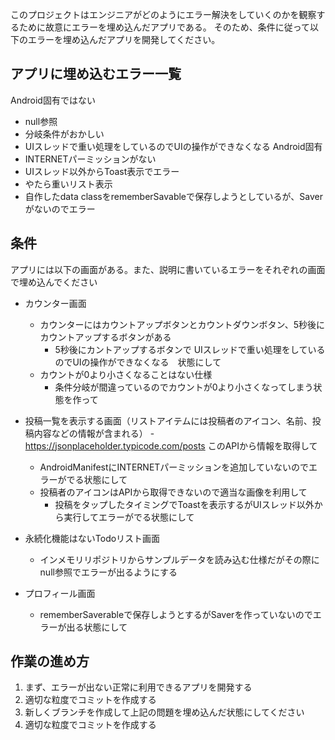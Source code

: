 このプロジェクトはエンジニアがどのようにエラー解決をしていくのかを観察するために故意にエラーを埋め込んだアプリである。
そのため、条件に従って以下のエラーを埋め込んだアプリを開発してください。

## アプリに埋め込むエラー一覧
Android固有ではない
- null参照
- 分岐条件がおかしい
- UIスレッドで重い処理をしているのでUIの操作ができなくなる
  Android固有
- INTERNETパーミッションがない
- UIスレッド以外からToast表示でエラー
- やたら重いリスト表示
- 自作したdata classをrememberSavableで保存しようとしているが、Saverがないのでエラー

## 条件
アプリには以下の画面がある。また、説明に書いているエラーをそれぞれの画面で埋め込んでください
- カウンター画面
  - カウンターにはカウントアップボタンとカウントダウンボタン、5秒後にカウントアップするボタンがある
    - 5秒後にカントアップするボタンで UIスレッドで重い処理をしているのでUIの操作ができなくなる　状態にして
  - カウントが0より小さくなることはない仕様
    - 条件分岐が間違っているのでカウントが0より小さくなってしまう状態を作って
  
- 投稿一覧を表示する画面（リストアイテムには投稿者のアイコン、名前、投稿内容などの情報が含まれる）
  -　https://jsonplaceholder.typicode.com/posts このAPIから情報を取得して
    - AndroidManifestにINTERNETパーミッションを追加していないのでエラーがでる状態にして   
  - 投稿者のアイコンはAPIから取得できないので適当な画像を利用して
    - 投稿をタップしたタイミングでToastを表示するがUIスレッド以外から実行してエラーがでる状態にして
- 永続化機能はないTodoリスト画面
  - インメモリリポジトリからサンプルデータを読み込む仕様だがその際にnull参照でエラーが出るようにする
- プロフィール画面
  - rememberSaverableで保存しようとするがSaverを作っていないのでエラーが出る状態にして

## 作業の進め方
1. まず、エラーが出ない正常に利用できるアプリを開発する
2. 適切な粒度でコミットを作成する
3. 新しくブランチを作成して上記の問題を埋め込んだ状態にしてください
4. 適切な粒度でコミットを作成する